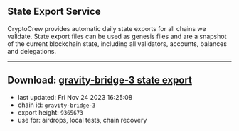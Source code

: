 ## State Export Service
CryptoCrew provides automatic daily state exports for all chains we validate. State export files can be used as genesis files and are a snapshot of the current blockchain state, including all validators, accounts, balances and delegations.

---
**Download: [gravity-bridge-3 state export](https://dl.ccvalidators.com/SERVICE/gravitybridge/gravity-bridge-3_export_9365673.json)**
---

- last updated: Fri Nov 24 2023 16:25:08
- chain id: `gravity-bridge-3`
- export height: `9365673`
- use for: airdrops, local tests, chain recovery
